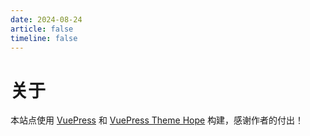 ```yaml
---
date: 2024-08-24
article: false
timeline: false
---
```


# 关于

 

本站点使用 [VuePress][vuepress] 和 [VuePress Theme Hope][vuepress-theme-hope] 构建，感谢作者的付出！

[vuepress]: https://vuepress.vuejs.org/
[vuepress-theme-hope]: https://theme-hope.vuejs.press/
